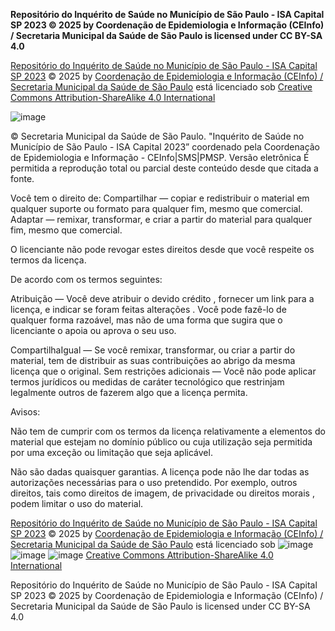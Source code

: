 **Repositório do Inquérito de Saúde no Município de São Paulo - ISA Capital SP 2023 © 2025 by Coordenação de Epidemiologia e Informação (CEInfo) / Secretaria Municipal da Saúde de São Paulo is licensed under CC BY-SA 4.0**

[Repositório do Inquérito de Saúde no Município de São Paulo - ISA Capital SP 2023](https://github.com/gisa-ceinfo-sms-sp/isacapitalsp) © 2025 by [Coordenação de Epidemiologia e Informação (CEInfo) / Secretaria Municipal da Saúde de São Paulo](https://prefeitura.sp.gov.br/web/saude/epidemiologia_e_informacao) está licenciado sob [Creative Commons Attribution-ShareAlike 4.0 International](https://creativecommons.org/licenses/by-sa/4.0)

![image](https://github.com/user-attachments/assets/8e0f966c-5c72-450c-b1a3-2ceeee5271e5)


© Secretaria Municipal da Saúde de São Paulo.
"Inquérito de Saúde no Município de São Paulo - ISA Capital 2023” coordenado pela Coordenação de Epidemiologia e Informação - CEInfo|SMS|PMSP.
Versão eletrônica
É permitida a reprodução total ou parcial deste conteúdo desde que citada a fonte.

Você tem o direito de:
Compartilhar — copiar e redistribuir o material em qualquer suporte ou formato para qualquer fim, mesmo que comercial.
Adaptar — remixar, transformar, e criar a partir do material para qualquer fim, mesmo que comercial.

O licenciante não pode revogar estes direitos desde que você respeite os termos da licença.

De acordo com os termos seguintes:

Atribuição — Você deve atribuir o devido crédito , fornecer um link para a licença, e indicar se foram feitas alterações . Você pode fazê-lo de qualquer forma razoável, mas não de uma forma que sugira que o licenciante o apoia ou aprova o seu uso.

CompartilhaIgual — Se você remixar, transformar, ou criar a partir do material, tem de distribuir as suas contribuições ao abrigo da mesma licença que o original.
Sem restrições adicionais — Você não pode aplicar termos jurídicos ou medidas de caráter tecnológico que restrinjam legalmente outros de fazerem algo que a licença permita.

Avisos:

Não tem de cumprir com os termos da licença relativamente a elementos do material que estejam no domínio público ou cuja utilização seja permitida por uma exceção ou limitação que seja aplicável.

Não são dadas quaisquer garantias. A licença pode não lhe dar todas as autorizações necessárias para o uso pretendido. Por exemplo, outros direitos, tais como direitos de imagem, de privacidade ou direitos morais , podem limitar o uso do material.


[Repositório do Inquérito de Saúde no Município de São Paulo - ISA Capital SP 2023](https://github.com/gisa-ceinfo-sms-sp/isacapitalsp) © 2025 by [Coordenação de Epidemiologia e Informação (CEInfo) / Secretaria Municipal da Saúde de São Paulo](https://prefeitura.sp.gov.br/web/saude/epidemiologia_e_informacao) está licenciado sob ![image](https://mirrors.creativecommons.org/presskit/icons/cc.svg) ![image](https://mirrors.creativecommons.org/presskit/icons/by.svg) ![image](https://mirrors.creativecommons.org/presskit/icons/sa.svg) [Creative Commons Attribution-ShareAlike 4.0 International](https://creativecommons.org/licenses/by-sa/4.0)

Repositório do Inquérito de Saúde no Município de São Paulo - ISA Capital SP 2023 © 2025 by Coordenação de Epidemiologia e Informação (CEInfo) / Secretaria Municipal da Saúde de São Paulo is licensed under CC BY-SA 4.0


